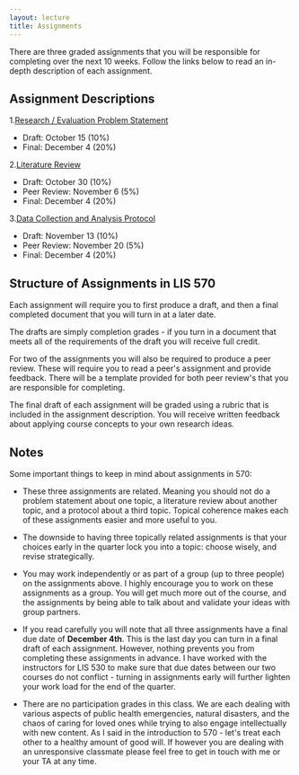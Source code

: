 ```yaml
---
layout: lecture
title: Assignments
---
```


There are three graded assignments that you will be responsible for completing over the next 10 weeks. Follow the links below to read an in-depth description of each assignment.

## Assignment Descriptions

1.[Research / Evaluation Problem Statement](f)

- Draft: October 15 (10%)
- Final: December 4 (20%)

2.[Literature Review](f)

- Draft: October 30 (10%)
- Peer Review: November 6  (5%)
- Final: December 4 (20%)

3.[Data Collection and Analysis Protocol](f)

- Draft: November 13 (10%)
- Peer Review: November 20 (5%)
- Final: December 4 (20%)

## Structure of Assignments in LIS 570

Each assignment will require you to first produce a draft, and then a final completed document that you will turn in at a later date.

The drafts are simply completion grades - if you turn in a document that meets all of the requirements of the draft you will receive full credit.

For two of the assignments you will also be required to produce a peer review. These will require you to read a peer's assignment and provide feedback. There will be a template provided for both peer review's that you are responsible for completing.

The final draft of each assignment will be graded using a rubric that is included in the assignment description. You will receive written feedback about applying course concepts to your own research ideas.


## Notes

Some important things to keep in mind about assignments in 570:

- These three assignments are related. Meaning you should not do a problem statement about one topic, a literature review about another topic, and a protocol about a third topic. Topical coherence makes each of these assignments easier and more useful to you.

- The downside to having three topically related assignments is that your choices early in the quarter lock you into a topic: choose wisely, and revise strategically.  

- You may work independently or as part of a group (up to three people) on the assignments above. I highly encourage you to work on these assignments as a group. You will get much more out of the course, and the assignments by being able to talk about and validate your ideas with group partners.  

- If you read carefully you will note that all three assignments have a final due date of **December 4th**. This is the last day you can turn in a final draft of each assignment. However, nothing prevents you from completing these assignments in advance. I have worked with the instructors for LIS 530 to make sure that due dates between our two courses do not conflict - turning in assignments early will further lighten your work load for the end of the quarter.

- There are no participation grades in this class. We are each dealing with various aspects of public health emergencies, natural disasters, and the chaos of caring for loved ones while trying to also engage intellectually with new content. As I said in the introduction to 570 - let's treat each other to a healthy amount of good will. If however you are dealing with an unresponsive classmate please feel free to get in touch with me or your TA at any time.
